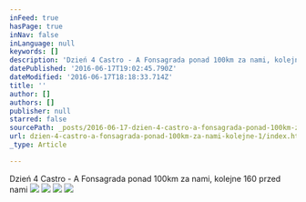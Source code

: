 ```yaml
---
inFeed: true
hasPage: true
inNav: false
inLanguage: null
keywords: []
description: 'Dzień 4 Castro - A Fonsagrada ponad 100km za nami, kolejne 160 przed nami '
datePublished: '2016-06-17T19:02:45.790Z'
dateModified: '2016-06-17T18:18:33.714Z'
title: ''
author: []
authors: []
publisher: null
starred: false
sourcePath: _posts/2016-06-17-dzien-4-castro-a-fonsagrada-ponad-100km-za-nami-kolejne-1.md
url: dzien-4-castro-a-fonsagrada-ponad-100km-za-nami-kolejne-1/index.html
_type: Article

---
```

Dzień 4 Castro - A Fonsagrada ponad 100km za nami, kolejne 160 przed nami
![](https://the-grid-user-content.s3-us-west-2.amazonaws.com/71eb6ff4-3200-4886-aefe-4318b6080e28.jpg)
![](https://the-grid-user-content.s3-us-west-2.amazonaws.com/b3a49b4b-dc11-40e5-86f8-6abdcf9116d5.jpg)
![](https://the-grid-user-content.s3-us-west-2.amazonaws.com/6ff78556-8f17-4af7-aeee-6d36ef9dc477.jpg)
![](https://the-grid-user-content.s3-us-west-2.amazonaws.com/3fa86199-b895-49aa-b31a-d41380d6bc21.jpg)
